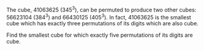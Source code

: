 The cube, 41063625 (345<sup>3</sup>), can be permuted to produce two
other cubes: 56623104 (384<sup>3</sup>) and 66430125 (405<sup>3</sup>).
In fact, 41063625 is the smallest cube which has exactly three
permutations of its digits which are also cube.

Find the smallest cube for which exactly five permutations of its digits
are cube.
